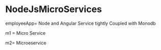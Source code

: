 # NodeJsMicroServices
employeeApp= Node and Angular Service tightly Coupled with Monodb

m1 = Micro Service

m2= Microeservice
